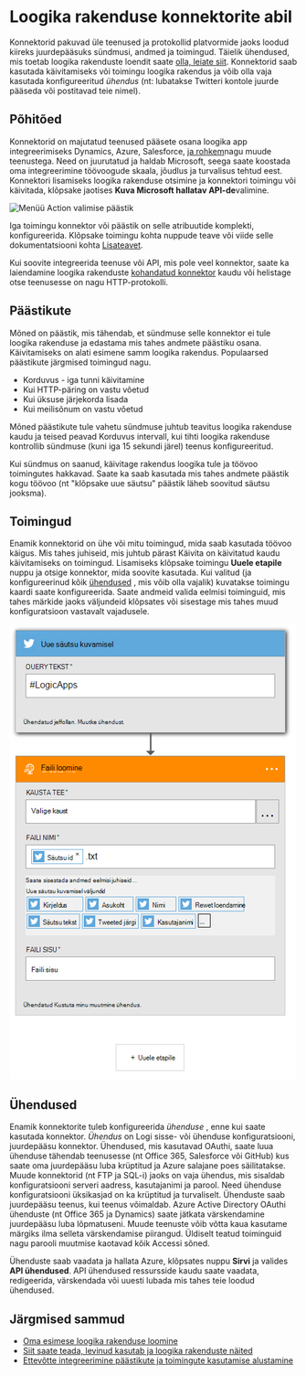 <properties
    pageTitle="Loogika rakenduste konnektorid ülevaade | Microsoft Azure'i"
    description="Konnektorid, mida saate kasutada loogika rakenduse ülevaade"
    services=""
    documentationCenter="" 
    authors="jeffhollan"
    manager="erikre"
    editor=""
    tags="connectors"/>

<tags
   ms.service="logic-apps"
   ms.devlang="na"
   ms.topic="article"
   ms.tgt_pltfrm="na"
   ms.workload="na" 
   ms.date="07/15/2016"
   ms.author="jehollan"/>

# <a name="using-connectors-in-a-logic-app"></a>Loogika rakenduse konnektorite abil

Konnektorid pakuvad üle teenused ja protokollid platvormide jaoks loodud kiireks juurdepääsuks sündmusi, andmed ja toimingud.  Täielik ühendused, mis toetab loogika rakenduste loendit saate [olla, leiate siit](apis-list.md).  Konnektorid saab kasutada käivitamiseks või toimingu loogika rakendus ja võib olla vaja kasutada konfigureeritud *ühendus* (nt: lubatakse Twitteri kontole juurde pääseda või postitavad teie nimel).

## <a name="basics"></a>Põhitõed

Konnektorid on majutatud teenused pääsete osana loogika app integreerimiseks Dynamics, Azure, Salesforce, [ja rohkem](apis-list.md)nagu muude teenustega.  Need on juurutatud ja haldab Microsoft, seega saate koostada oma integreerimine töövoogude skaala, jõudlus ja turvalisus tehtud eest.  Konnektori lisamiseks loogika rakenduse otsimine ja konnektori toimingu või käivitada, klõpsake jaotises **Kuva Microsoft hallatav API-de**valimine.

![Menüü Action valimise päästik][1]

Iga toimingu konnektor või päästik on selle atribuutide komplekti, konfigureerida.  Klõpsake toimingu kohta nuppude teave või viide selle dokumentatsiooni kohta [Lisateavet](apis-list.md).

Kui soovite integreerida teenuse või API, mis pole veel konnektor, saate ka laiendamine loogika rakenduste [kohandatud konnektor](../app-service-logic/app-service-logic-create-api-app.md) kaudu või helistage otse teenusesse on nagu HTTP-protokolli.

## <a name="triggers"></a>Päästikute

Mõned on päästik, mis tähendab, et sündmuse selle konnektor ei tule loogika rakenduse ja edastama mis tahes andmete päästiku osana.  Käivitamiseks on alati esimene samm loogika rakendus.  Populaarsed päästikute järgmised toimingud nagu.
 
 * Korduvus - iga tunni käivitamine
 * Kui HTTP-päring on vastu võetud
 * Kui üksuse järjekorda lisada
 * Kui meilisõnum on vastu võetud
 
Mõned päästikute tule vahetu sündmuse juhtub teavitus loogika rakenduse kaudu ja teised peavad Korduvus intervall, kui tihti loogika rakenduse kontrollib sündmuse (kuni iga 15 sekundi järel) teenus konfigureeritud.  

Kui sündmus on saanud, käivitage rakendus loogika tule ja töövoo toimingutes hakkavad.  Saate ka saab kasutada mis tahes andmete päästik kogu töövoo (nt "klõpsake uue säutsu" päästik läheb soovitud säutsu jooksma).

## <a name="actions"></a>Toimingud

Enamik konnektorid on ühe või mitu toimingud, mida saab kasutada töövoo käigus.  Mis tahes juhiseid, mis juhtub pärast Käivita on käivitatud kaudu käivitamiseks on toimingud.  Lisamiseks klõpsake toimingu **Uuele etapile** nuppu ja otsige konnektor, mida soovite kasutada.  Kui valitud (ja konfigureerinud kõik [ühendused](#connections) , mis võib olla vajalik) kuvatakse toimingu kaardi saate konfigureerida.  Saate andmeid valida eelmisi toiminguid, mis tahes märkide jaoks väljundeid klõpsates või sisestage mis tahes muud konfiguratsioon vastavalt vajadusele.

![Konnektor toimingu konfigureerimine][2]

## <a name="connections"></a>Ühendused

Enamik konnektorite tuleb konfigureerida *ühenduse* , enne kui saate kasutada konnektor.  *Ühendus* on Logi sisse- või ühenduse konfiguratsiooni, juurdepääsu konnektor.  Ühendused, mis kasutavad OAuthi, saate luua ühenduse tähendab teenusesse (nt Office 365, Salesforce või GitHub) kus saate oma juurdepääsu luba krüptitud ja Azure salajane poes säilitatakse.  Muude konnektorid (nt FTP ja SQL-i) jaoks on vaja ühendus, mis sisaldab konfiguratsiooni serveri aadress, kasutajanimi ja parool.  Need ühenduse konfiguratsiooni üksikasjad on ka krüptitud ja turvaliselt.  Ühenduste saab juurdepääsu teenus, kui teenus võimaldab.  Azure Active Directory OAuthi ühenduste (nt Office 365 ja Dynamics) saate jätkata värskendamine juurdepääsu luba lõpmatuseni.  Muude teenuste võib võtta kaua kasutame märgiks ilma selleta värskendamise piirangud.  Üldiselt teatud toiminguid nagu parooli muutmise kaotavad kõik Accessi sõned.  

Ühenduste saab vaadata ja hallata Azure, klõpsates nuppu **Sirvi** ja valides **API ühendused**.  API ühendused ressursside kaudu saate vaadata, redigeerida, värskendada või uuesti lubada mis tahes teie loodud ühendused.

## <a name="next-steps"></a>Järgmised sammud

- [Oma esimese loogika rakenduse loomine](../app-service-logic/app-service-logic-create-a-logic-app.md)
- [Siit saate teada, levinud kasutab ja loogika rakenduste näited](../app-service-logic/app-service-logic-examples-and-scenarios.md)
- [Ettevõtte integreerimine päästikute ja toimingute kasutamise alustamine](../app-service-logic/app-service-logic-enterprise-integration-overview.md)

<!--Image References -->
[1]: ./media/connectors-overview/addAction.png
[2]: ./media/connectors-overview/configureAction.png